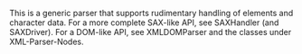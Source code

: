 This is a generic parser that supports rudimentary handling of elements and character data. For a more complete SAX-like API, see SAXHandler (and SAXDriver). For a DOM-like API, see XMLDOMParser and the classes under XML-Parser-Nodes.